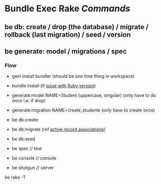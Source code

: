 # Bundle Exec Rake _Commands_
## be db: create / drop (the database) / migrate / rollback (last migration) / seed / version
## be generate: model / migrations / spec

### Flow
- gem install bundler (should be one time thing in workspace)
- bundle install  (if [issue with Ruby version](ruby-env.md))
- generate:model NAME=Student   (uppercase, singular)  (only have to do once i.e. if drop)
- generate:migration NAME=create_students   (only have to create once)
- be db:create
- be db:migrate        (ref [active record associations](active-record-associations.md))
- be db:seed


- be spec      // test
- be console   // console
- be shotgun   // server


be rake -T
